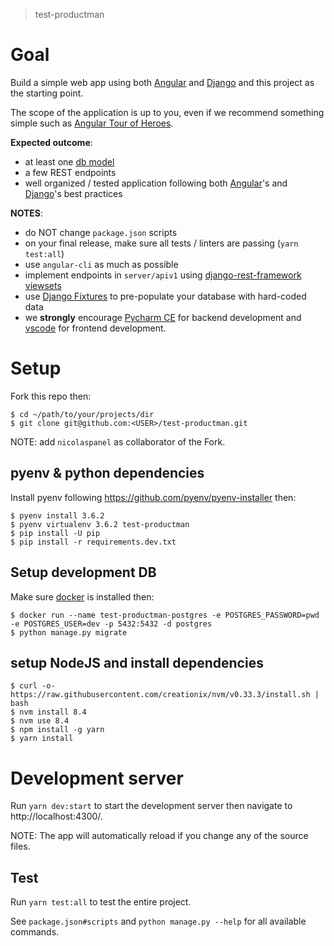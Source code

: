 > test-productman

# Goal
Build a simple web app using both [Angular](https://angular.io/) and [Django](https://www.djangoproject.com/) and this project as the starting point.

The scope of the application is up to you, even if we recommend something simple such as [Angular Tour of Heroes](https://angular.io/tutorial).

__Expected outcome__:
 - at least one [db model](https://docs.djangoproject.com/en/1.11/topics/db/models/)
 - a few REST endpoints
 - well organized / tested application following both [Angular](https://angular.io/tutorial)'s and [Django](https://www.djangoproject.com/)'s best practices

__NOTES__:
 - do NOT change `package.json` scripts
 - on your final release, make sure all tests / linters are passing (`yarn test:all`)
 - use `angular-cli` as much as possible
 - implement endpoints in `server/apiv1` using [django-rest-framework viewsets](http://www.django-rest-framework.org/api-guide/viewsets/)
 - use [Django Fixtures](https://docs.djangoproject.com/en/1.11/howto/initial-data/) to pre-populate your database with hard-coded data
 - we __strongly__ encourage [Pycharm CE](https://www.jetbrains.com/pycharm/download/) for backend development and [vscode](https://code.visualstudio.com/) for frontend development.


# Setup
Fork this repo then:
```shell
$ cd ~/path/to/your/projects/dir
$ git clone git@github.com:<USER>/test-productman.git
```

NOTE: add `nicolaspanel` as collaborator of the Fork.

## pyenv & python dependencies
Install pyenv following https://github.com/pyenv/pyenv-installer then:
```shell
$ pyenv install 3.6.2
$ pyenv virtualenv 3.6.2 test-productman
$ pip install -U pip
$ pip install -r requirements.dev.txt
```

## Setup development DB
Make sure [docker](https://docs.docker.com/engine/installation/linux/docker-ce/ubuntu/) is installed then:
```shell
$ docker run --name test-productman-postgres -e POSTGRES_PASSWORD=pwd -e POSTGRES_USER=dev -p 5432:5432 -d postgres
$ python manage.py migrate
```

## setup NodeJS and install dependencies
```shell
$ curl -o- https://raw.githubusercontent.com/creationix/nvm/v0.33.3/install.sh | bash
$ nvm install 8.4
$ nvm use 8.4
$ npm install -g yarn
$ yarn install
```

# Development server

Run `yarn dev:start` to start the development server then navigate to http://localhost:4300/.

NOTE: The app will automatically reload if you change any of the source files.

## Test
Run `yarn test:all` to test the entire project.

See `package.json#scripts` and `python manage.py --help` for all available commands.

